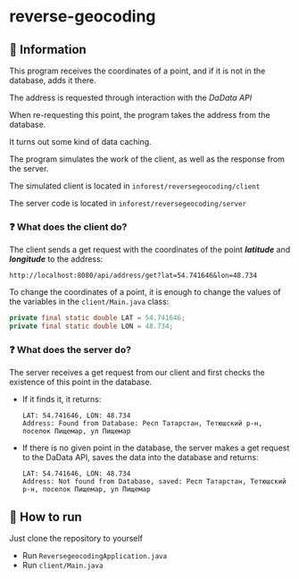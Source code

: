 # reverse-geocoding

## 💾 Information 
This program receives the coordinates of a point, and if it is not in the database, adds it there.

The address is requested through interaction with the _DaData API_

When re-requesting this point, the program takes the address from the database.

It turns out some kind of data caching.

The program simulates the work of the client, as well as the response from the server.

The simulated client is located in `inforest/reversegeocoding/client`

The server code is located in `inforest/reversegeocoding/server`

### ❓ What does the client do?
The client sends a get request with the coordinates of the point **_latitude_** and **_longitude_** to the address:
```
http://localhost:8080/api/address/get?lat=54.741646&lon=48.734
```
To change the coordinates of a point, it is enough to change the values of the variables in the `client/Main.java` class:
``` java
private final static double LAT = 54.741646;
private final static double LON = 48.734;
```

### ❓ What does the server do?
The server receives a get request from our client and first checks the existence of this point in the database.

- If it finds it, it returns:
    ```
    LAT: 54.741646, LON: 48.734
    Address: Found from Database: Респ Татарстан, Тетюшский р-н, поселок Пищемар, ул Пищемар
    ```
- If there is no given point in the database, the server makes a get request to the DaData API, saves the data into the database and returns:
    ```
    LAT: 54.741646, LON: 48.734
    Address: Not found from Database, saved: Респ Татарстан, Тетюшский р-н, поселок Пищемар, ул Пищемар
    ```

## 📝 How to run
Just clone the repository to yourself
- Run `ReversegeocodingApplication.java`
- Run `client/Main.java`
